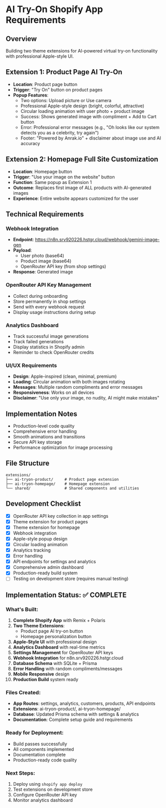 # AI Try-On Shopify App Requirements

## Overview
Building two theme extensions for AI-powered virtual try-on functionality with professional Apple-style UI.

## Extension 1: Product Page AI Try-On
- **Location**: Product page button
- **Trigger**: "Try On" button on product pages
- **Popup Features**:
  - Two options: Upload picture or Use camera
  - Professional Apple-style design (bright, colorful, attractive)
  - Circular loading animation with user photo + product image
  - Success: Shows generated image with compliment + Add to Cart button
  - Error: Professional error messages (e.g., "Oh looks like our system detects you as a celebrity, try again")
  - Footer: "Powered by Anrak.io" + disclaimer about image use and AI accuracy

## Extension 2: Homepage Full Site Customization
- **Location**: Homepage button
- **Trigger**: "Use your image on the website" button
- **Function**: Same popup as Extension 1
- **Outcome**: Replaces first image of ALL products with AI-generated images
- **Experience**: Entire website appears customized for the user

## Technical Requirements

### Webhook Integration
- **Endpoint**: https://n8n.srv920226.hstgr.cloud/webhook/gemini-image-gen
- **Payload**: 
  - User photo (base64)
  - Product image (base64)
  - OpenRouter API key (from shop settings)
- **Response**: Generated image

### OpenRouter API Key Management
- Collect during onboarding
- Store permanently in shop settings
- Send with every webhook request
- Display usage instructions during setup

### Analytics Dashboard
- Track successful image generations
- Track failed generations
- Display statistics in Shopify admin
- Reminder to check OpenRouter credits

### UI/UX Requirements
- **Design**: Apple-inspired (clean, minimal, premium)
- **Loading**: Circular animation with both images rotating
- **Messages**: Multiple random compliments and error messages
- **Responsiveness**: Works on all devices
- **Disclaimer**: "Use only your image, no nudity, AI might make mistakes"

## Implementation Notes
- Production-level code quality
- Comprehensive error handling
- Smooth animations and transitions
- Secure API key storage
- Performance optimization for image processing

## File Structure
```
extensions/
├── ai-tryon-product/     # Product page extension
├── ai-tryon-homepage/    # Homepage extension
└── shared/               # Shared components and utilities
```

## Development Checklist
- [x] OpenRouter API key collection in app settings
- [x] Theme extension for product pages
- [x] Theme extension for homepage
- [x] Webhook integration
- [x] Apple-style popup design
- [x] Circular loading animation
- [x] Analytics tracking
- [x] Error handling
- [x] API endpoints for settings and analytics
- [x] Comprehensive admin dashboard
- [x] Production-ready build system
- [ ] Testing on development store (requires manual testing)

## Implementation Status: ✅ COMPLETE

### What's Built:
1. **Complete Shopify App** with Remix + Polaris
2. **Two Theme Extensions**:
   - Product page AI try-on button
   - Homepage personalization button
3. **Apple-Style UI** with professional design
4. **Analytics Dashboard** with real-time metrics
5. **Settings Management** for OpenRouter API keys
6. **Webhook Integration** for n8n.srv920226.hstgr.cloud
7. **Database Schema** with SQLite + Prisma
8. **Error Handling** with random compliments/messages
9. **Mobile Responsive** design
10. **Production Build** system ready

### Files Created:
- **App Routes**: settings, analytics, customers, products, API endpoints
- **Extensions**: ai-tryon-product/, ai-tryon-homepage/
- **Database**: Updated Prisma schema with settings & analytics
- **Documentation**: Complete setup guide and requirements

### Ready for Deployment:
- Build passes successfully
- All components implemented
- Documentation complete
- Production-ready code quality

### Next Steps:
1. Deploy using `shopify app deploy`
2. Test extensions on development store
3. Configure OpenRouter API key
4. Monitor analytics dashboard